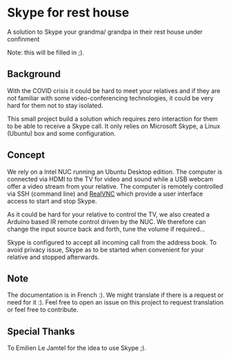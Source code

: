 # Skype for rest house
A solution to Skype your grandma/ grandpa in their rest house under confinment

Note: this will be filled in ;).

## Background
With the COVID crisis it could be hard to meet your relatives and if they are not familiar with some video-conferencing technologies, it could be very hard for them not to stay isolated.

This small project build a solution which requires zero interaction for them to be able to receive a Skype call.  It only relies on Microsoft Skype, a Linux (Ubuntu) box and some configuration.

## Concept
We rely on a Intel NUC running an Ubuntu Desktop edition. The computer is connected via HDMI to the TV for video and sound while a USB webcam offer a video stream from your relative.  The computer is remotely controlled via SSH (command line) and [RealVNC](https://www.realvnc.com) which provide a user interface access to start and stop Skype.

As it could be hard for your relative to control the TV, we also created a Arduino based IR remote control driven by the NUC.  We therefore can change the input source back and forth, tune the volume if required...

Skype is configured to accept all incoming call from the address book.  To avoid privacy issue, Skype as to be started when convenient for your relative and stopped afterwards.

## Note
The documentation is in French :).  We might translate if there is a request or need for it :).
Feel free to open an issue on this project to request translation or feel free to contribute.

## Special Thanks
To Emilien Le Jamtel for the idea to use Skype ;).
